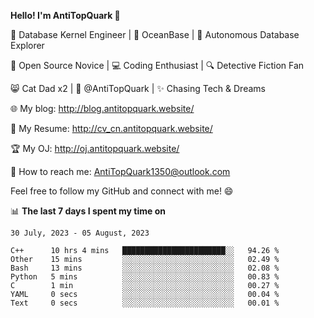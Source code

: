 
**Hello! I'm AntiTopQuark 👋**

🔧 Database Kernel Engineer | 🌊 OceanBase | 🤖 Autonomous Database Explorer

🌱 Open Source Novice | 💻 Coding Enthusiast | 🔍 Detective Fiction Fan

😸 Cat Dad x2 | 🎉 @AntiTopQuark | ✨ Chasing Tech & Dreams

🌐 My blog: http://blog.antitopquark.website/

📄 My Resume: http://cv_cn.antitopquark.website/

🏆 My OJ: http://oj.antitopquark.website/

📧 How to reach me: AntiTopQuark1350@outlook.com

Feel free to follow my GitHub and connect with me! 😄

📊 **The last 7 days I spent my time on** 

<!--START_SECTION:waka-->
```text
30 July, 2023 - 05 August, 2023

C++      10 hrs 4 mins   ███████████████████████░░   94.26 % 
Other    15 mins         ░░░░░░░░░░░░░░░░░░░░░░░░░   02.49 % 
Bash     13 mins         ░░░░░░░░░░░░░░░░░░░░░░░░░   02.08 % 
Python   5 mins          ░░░░░░░░░░░░░░░░░░░░░░░░░   00.83 % 
C        1 min           ░░░░░░░░░░░░░░░░░░░░░░░░░   00.27 % 
YAML     0 secs          ░░░░░░░░░░░░░░░░░░░░░░░░░   00.04 % 
Text     0 secs          ░░░░░░░░░░░░░░░░░░░░░░░░░   00.01 %
```
<!--END_SECTION:waka-->


